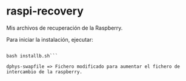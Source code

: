 # raspi-recovery
Mis archivos de recuperación de la Raspberry.

Para iniciar la instalación, ejecutar:
```wget -O https://raw.githubusercontent.com/emailforos/raspi-recovery/main/installb.sh

bash installb.sh```

dphys-swapfile => Fichero modificado para aumentar el fichero de intercambio de la raspberry.
